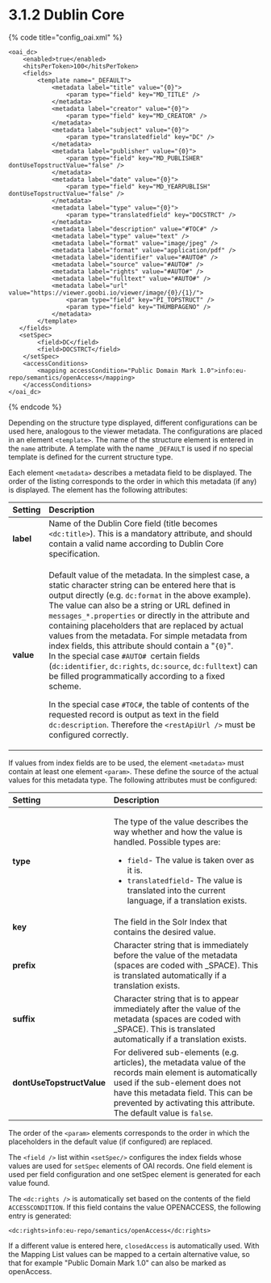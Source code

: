 # 3.1.2 Dublin Core

{% code title="config\_oai.xml" %}
```markup
<oai_dc>
    <enabled>true</enabled>
    <hitsPerToken>100</hitsPerToken>
    <fields>
        <template name="_DEFAULT">
            <metadata label="title" value="{0}">
                <param type="field" key="MD_TITLE" />
            </metadata>
            <metadata label="creator" value="{0}">
                <param type="field" key="MD_CREATOR" />
            </metadata>
            <metadata label="subject" value="{0}">
                <param type="translatedfield" key="DC" />
            </metadata>
            <metadata label="publisher" value="{0}">
                <param type="field" key="MD_PUBLISHER" dontUseTopstructValue="false" />
            </metadata>
            <metadata label="date" value="{0}">
                <param type="field" key="MD_YEARPUBLISH" dontUseTopstructValue="false" />
            </metadata>
            <metadata label="type" value="{0}">
                <param type="translatedfield" key="DOCSTRCT" />
            </metadata>
            <metadata label="description" value="#TOC#" />
            <metadata label="type" value="text" />
            <metadata label="format" value="image/jpeg" />
            <metadata label="format" value="application/pdf" />
            <metadata label="identifier" value="#AUTO#" />
            <metadata label="source" value="#AUTO#" />
            <metadata label="rights" value="#AUTO#" />
            <metadata label="fulltext" value="#AUTO#" />
            <metadata label="url" value="https://viewer.goobi.io/viewer/image/{0}/{1}/">
                <param type="field" key="PI_TOPSTRUCT" />
                <param type="field" key="THUMBPAGENO" />
            </metadata>
        </template>
   </fields>
   <setSpec>
        <field>DC</field>
        <field>DOCSTRCT</field>
    </setSpec>
    <accessConditions>
        <mapping accessCondition="Public Domain Mark 1.0">info:eu-repo/semantics/openAccess</mapping>
    </accessConditions>
</oai_dc>
```
{% endcode %}

Depending on the structure type displayed, different configurations can be used here, analogous to the viewer metadata. The configurations are placed in an element `<template>`. The name of the structure element is entered in the `name` attribute. A template with the name `_DEFAULT` is used if no special template is defined for the current structure type. 

Each element `<metadata>` describes a metadata field to be displayed. The order of the listing corresponds to the order in which this metadata \(if any\) is displayed. The element has the following attributes:

<table>
  <thead>
    <tr>
      <th style="text-align:left">Setting</th>
      <th style="text-align:left">Description</th>
    </tr>
  </thead>
  <tbody>
    <tr>
      <td style="text-align:left"><b>label</b>
      </td>
      <td style="text-align:left">Name of the Dublin Core field (title becomes <code>&lt;dc:title&gt;</code>).
        This is a mandatory attribute, and should contain a valid name according
        to Dublin Core specification.</td>
    </tr>
    <tr>
      <td style="text-align:left"><b>value</b>
      </td>
      <td style="text-align:left">
        <p>Default value of the metadata. In the simplest case, a static character
          string can be entered here that is output directly (e.g. <code>dc:format</code> in
          the above example). The value can also be a string or URL defined in <code>messages_*.properties</code> or
          directly in the attribute and containing placeholders that are replaced
          by actual values from the metadata. For simple metadata from index fields,
          this attribute should contain a &quot;<code>{0}</code>&quot;.
          <br />In the special case <code>#AUTO# </code>certain fields (<code>dc:identifier</code>, <code>dc:rights</code>, <code>dc:source</code>, <code>dc:fulltext</code>)
          can be filled programmatically according to a fixed scheme.</p>
        <p>In the special case <code>#TOC#</code>, the table of contents of the requested
          record is output as text in the field <code>dc:description</code>. Therefore
          the <code>&lt;restApiUrl /&gt;</code> must be configured correctly.</p>
      </td>
    </tr>
  </tbody>
</table>

If values from index fields are to be used, the element `<metadata>` must contain at least one element `<param>`. These define the source of the actual values for this metadata type. The following attributes must be configured:

<table>
  <thead>
    <tr>
      <th style="text-align:left"><b>Setting</b>
      </th>
      <th style="text-align:left">Description</th>
    </tr>
  </thead>
  <tbody>
    <tr>
      <td style="text-align:left"><b>type</b>
      </td>
      <td style="text-align:left">
        <p>The type of the value describes the way whether and how the value is handled.
          Possible types are:</p>
        <ul>
          <li><code>field</code>- The value is taken over as it is.</li>
          <li><code>translatedfield</code>- The value is translated into the current
            language, if a translation exists.</li>
        </ul>
      </td>
    </tr>
    <tr>
      <td style="text-align:left"><b>key</b>
      </td>
      <td style="text-align:left">The field in the Solr Index that contains the desired value.</td>
    </tr>
    <tr>
      <td style="text-align:left"><b>prefix</b>
      </td>
      <td style="text-align:left">Character string that is immediately before the value of the metadata
        (spaces are coded with _SPACE). This is translated automatically if a translation
        exists.</td>
    </tr>
    <tr>
      <td style="text-align:left"><b>suffix</b>
      </td>
      <td style="text-align:left">Character string that is to appear immediately after the value of the
        metadata (spaces are coded with _SPACE). This is translated automatically
        if a translation exists.</td>
    </tr>
    <tr>
      <td style="text-align:left"><b>dontUseTopstructValue</b>
      </td>
      <td style="text-align:left">For delivered sub-elements (e.g. articles), the metadata value of the
        records main element is automatically used if the sub-element does not
        have this metadata field. This can be prevented by activating this attribute.
        The default value is <code>false</code>.</td>
    </tr>
  </tbody>
</table>

The order of the `<param>` elements corresponds to the order in which the placeholders in the default value \(if configured\) are replaced.

The `<field />` list within `<setSpec/>` configures the index fields whose values are used for `setSpec` elements of OAI records. One field element is used per field configuration and one setSpec element is generated for each value found.

The `<dc:rights />` is automatically set based on the contents of the field `ACCESSCONDITION`. If this field contains the value OPENACCESS, the following entry is generated:

```markup
<dc:rights>info:eu-repo/semantics/openAccess</dc:rights>
```

If a different value is entered here, `closedAccess` is automatically used. With the Mapping List values can be mapped to a certain alternative value, so that for example "Public Domain Mark 1.0" can also be marked as openAccess.

